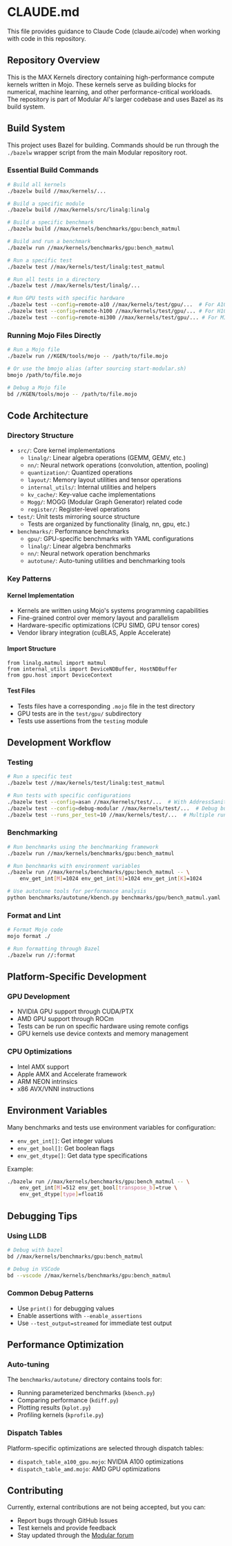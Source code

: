 # CLAUDE.md

This file provides guidance to Claude Code (claude.ai/code) when working with
code in this repository.

## Repository Overview

This is the MAX Kernels directory containing high-performance compute kernels
written in Mojo. These kernels serve as building blocks for numerical, machine
learning, and other performance-critical workloads. The repository is part of
Modular AI's larger codebase and uses Bazel as its build system.

## Build System

This project uses Bazel for building. Commands should be run through the
`./bazelw` wrapper script from the main Modular repository root.

### Essential Build Commands

```bash
# Build all kernels
./bazelw build //max/kernels/...

# Build a specific module
./bazelw build //max/kernels/src/linalg:linalg

# Build a specific benchmark
./bazelw build //max/kernels/benchmarks/gpu:bench_matmul

# Build and run a benchmark
./bazelw run //max/kernels/benchmarks/gpu:bench_matmul

# Run a specific test
./bazelw test //max/kernels/test/linalg:test_matmul

# Run all tests in a directory
./bazelw test //max/kernels/test/linalg/...

# Run GPU tests with specific hardware
./bazelw test --config=remote-a10 //max/kernels/test/gpu/...  # For A10 GPU
./bazelw test --config=remote-h100 //max/kernels/test/gpu/... # For H100 GPU
./bazelw test --config=remote-mi300 //max/kernels/test/gpu/... # For MI300 GPU
```

### Running Mojo Files Directly

```bash
# Run a Mojo file
./bazelw run //KGEN/tools/mojo -- /path/to/file.mojo

# Or use the bmojo alias (after sourcing start-modular.sh)
bmojo /path/to/file.mojo

# Debug a Mojo file
bd //KGEN/tools/mojo -- /path/to/file.mojo
```

## Code Architecture

### Directory Structure

- `src/`: Core kernel implementations
  - `linalg/`: Linear algebra operations (GEMM, GEMV, etc.)
  - `nn/`: Neural network operations (convolution, attention, pooling)
  - `quantization/`: Quantized operations
  - `layout/`: Memory layout utilities and tensor operations
  - `internal_utils/`: Internal utilities and helpers
  - `kv_cache/`: Key-value cache implementations
  - `Mogg/`: MOGG (Modular Graph Generator) related code
  - `register/`: Register-level operations
- `test/`: Unit tests mirroring source structure
  - Tests are organized by functionality (linalg, nn, gpu, etc.)
- `benchmarks/`: Performance benchmarks
  - `gpu/`: GPU-specific benchmarks with YAML configurations
  - `linalg/`: Linear algebra benchmarks
  - `nn/`: Neural network operation benchmarks
  - `autotune/`: Auto-tuning utilities and benchmarking tools

### Key Patterns

#### Kernel Implementation

- Kernels are written using Mojo's systems programming capabilities
- Fine-grained control over memory layout and parallelism
- Hardware-specific optimizations (CPU SIMD, GPU tensor cores)
- Vendor library integration (cuBLAS, Apple Accelerate)

#### Import Structure

```mojo
from linalg.matmul import matmul
from internal_utils import DeviceNDBuffer, HostNDBuffer
from gpu.host import DeviceContext
```

#### Test Files

- Tests files have a corresponding `.mojo` file in the test directory
- GPU tests are in the `test/gpu/` subdirectory
- Tests use assertions from the `testing` module

## Development Workflow

### Testing

```bash
# Run a specific test
./bazelw test //max/kernels/test/linalg:test_matmul

# Run tests with specific configurations
./bazelw test --config=asan //max/kernels/test/...  # With AddressSanitizer
./bazelw test --config=debug-modular //max/kernels/test/...  # Debug build
./bazelw test --runs_per_test=10 //max/kernels/test/...  # Multiple runs
```

### Benchmarking

```bash
# Run benchmarks using the benchmarking framework
./bazelw run //max/kernels/benchmarks/gpu:bench_matmul

# Run benchmarks with environment variables
./bazelw run //max/kernels/benchmarks/gpu:bench_matmul -- \
    env_get_int[M]=1024 env_get_int[N]=1024 env_get_int[K]=1024

# Use autotune tools for performance analysis
python benchmarks/autotune/kbench.py benchmarks/gpu/bench_matmul.yaml
```

### Format and Lint

```bash
# Format Mojo code
mojo format ./

# Run formatting through Bazel
./bazelw run //:format
```

## Platform-Specific Development

### GPU Development

- NVIDIA GPU support through CUDA/PTX
- AMD GPU support through ROCm
- Tests can be run on specific hardware using remote configs
- GPU kernels use device contexts and memory management

### CPU Optimizations

- Intel AMX support
- Apple AMX and Accelerate framework
- ARM NEON intrinsics
- x86 AVX/VNNI instructions

## Environment Variables

Many benchmarks and tests use environment variables for configuration:

- `env_get_int[]`: Get integer values
- `env_get_bool[]`: Get boolean flags
- `env_get_dtype[]`: Get data type specifications

Example:

```bash
./bazelw run //max/kernels/benchmarks/gpu:bench_matmul -- \
    env_get_int[M]=512 env_get_bool[transpose_b]=true \
    env_get_dtype[type]=float16
```

## Debugging Tips

### Using LLDB

```bash
# Debug with bazel
bd //max/kernels/benchmarks/gpu:bench_matmul

# Debug in VSCode
bd --vscode //max/kernels/benchmarks/gpu:bench_matmul
```

### Common Debug Patterns

- Use `print()` for debugging values
- Enable assertions with `--enable_assertions`
- Use `--test_output=streamed` for immediate test output

## Performance Optimization

### Auto-tuning

The `benchmarks/autotune/` directory contains tools for:

- Running parameterized benchmarks (`kbench.py`)
- Comparing performance (`kdiff.py`)
- Plotting results (`kplot.py`)
- Profiling kernels (`kprofile.py`)

### Dispatch Tables

Platform-specific optimizations are selected through dispatch tables:

- `dispatch_table_a100_gpu.mojo`: NVIDIA A100 optimizations
- `dispatch_table_amd.mojo`: AMD GPU optimizations

## Contributing

Currently, external contributions are not being accepted, but you can:

- Report bugs through GitHub Issues
- Test kernels and provide feedback
- Stay updated through the [Modular forum](https://forum.modular.com/)
